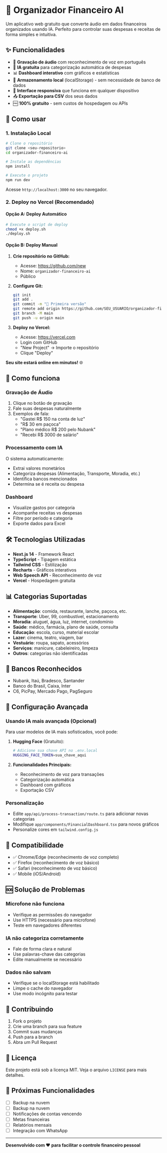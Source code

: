 # 🎤 Organizador Financeiro AI

Um aplicativo web gratuito que converte áudio em dados financeiros organizados usando IA. Perfeito para controlar suas despesas e receitas de forma simples e intuitiva.

## ✨ Funcionalidades

- 🎤 **Gravação de áudio** com reconhecimento de voz em português
- 🤖 **IA gratuita** para categorização automática de despesas
- 📊 **Dashboard interativo** com gráficos e estatísticas
- 💾 **Armazenamento local** (localStorage) - sem necessidade de banco de dados
- 📱 **Interface responsiva** que funciona em qualquer dispositivo
- 📤 **Exportação para CSV** dos seus dados
- 🆓 **100% gratuito** - sem custos de hospedagem ou APIs

## 🚀 Como usar

### 1. Instalação Local

```bash
# Clone o repositório
git clone <seu-repositorio>
cd organizador-financeiro-ai

# Instale as dependências
npm install

# Execute o projeto
npm run dev
```

Acesse `http://localhost:3000` no seu navegador.

### 2. Deploy no Vercel (Recomendado)

#### Opção A: Deploy Automático
```bash
# Execute o script de deploy
chmod +x deploy.sh
./deploy.sh
```

#### Opção B: Deploy Manual
1. **Crie repositório no GitHub:**
   - Acesse: https://github.com/new
   - Nome: `organizador-financeiro-ai`
   - Público

2. **Configure Git:**
   ```bash
   git init
   git add .
   git commit -m "🎉 Primeira versão"
   git remote add origin https://github.com/SEU_USUARIO/organizador-financeiro-ai.git
   git branch -M main
   git push -u origin main
   ```

3. **Deploy no Vercel:**
   - Acesse: https://vercel.com
   - Login com GitHub
   - "New Project" → Importe o repositório
   - Clique "Deploy"

**Seu site estará online em minutos!** 🌐

## 🎯 Como funciona

### Gravação de Áudio
1. Clique no botão de gravação
2. Fale suas despesas naturalmente
3. Exemplos de fala:
   - "Gastei R$ 150 na conta de luz"
   - "R$ 30 em paçoca"
   - "Plano médico R$ 200 pelo Nubank"
   - "Recebi R$ 3000 de salário"

### Processamento com IA
O sistema automaticamente:
- Extrai valores monetários
- Categoriza despesas (Alimentação, Transporte, Moradia, etc.)
- Identifica bancos mencionados
- Determina se é receita ou despesa

### Dashboard
- Visualize gastos por categoria
- Acompanhe receitas vs despesas
- Filtre por período e categoria
- Exporte dados para Excel

## 🛠️ Tecnologias Utilizadas

- **Next.js 14** - Framework React
- **TypeScript** - Tipagem estática
- **Tailwind CSS** - Estilização
- **Recharts** - Gráficos interativos
- **Web Speech API** - Reconhecimento de voz
- **Vercel** - Hospedagem gratuita

## 📊 Categorias Suportadas

- **Alimentação**: comida, restaurante, lanche, paçoca, etc.
- **Transporte**: Uber, 99, combustível, estacionamento
- **Moradia**: aluguel, água, luz, internet, condomínio
- **Saúde**: médico, farmácia, plano de saúde, consulta
- **Educação**: escola, curso, material escolar
- **Lazer**: cinema, teatro, viagem, bar
- **Vestuário**: roupa, sapato, acessórios
- **Serviços**: manicure, cabeleireiro, limpeza
- **Outros**: categorias não identificadas

## 🏦 Bancos Reconhecidos

- Nubank, Itaú, Bradesco, Santander
- Banco do Brasil, Caixa, Inter
- C6, PicPay, Mercado Pago, PagSeguro

## 🔧 Configuração Avançada

### Usando IA mais avançada (Opcional)

Para usar modelos de IA mais sofisticados, você pode:

1. **Hugging Face** (Gratuito):
   ```bash
   # Adicione sua chave API no .env.local
   HUGGING_FACE_TOKEN=sua_chave_aqui
   ```

2. **Funcionalidades Principais:**
   - Reconhecimento de voz para transações
   - Categorização automática
   - Dashboard com gráficos
   - Exportação CSV

### Personalização

- Edite `app/api/process-transaction/route.ts` para adicionar novas categorias
- Modifique `app/components/FinancialDashboard.tsx` para novos gráficos
- Personalize cores em `tailwind.config.js`

## 📱 Compatibilidade

- ✅ Chrome/Edge (reconhecimento de voz completo)
- ✅ Firefox (reconhecimento de voz básico)
- ✅ Safari (reconhecimento de voz básico)
- ✅ Mobile (iOS/Android)

## 🆘 Solução de Problemas

### Microfone não funciona
- Verifique as permissões do navegador
- Use HTTPS (necessário para microfone)
- Teste em navegadores diferentes

### IA não categoriza corretamente
- Fale de forma clara e natural
- Use palavras-chave das categorias
- Edite manualmente se necessário

### Dados não salvam
- Verifique se o localStorage está habilitado
- Limpe o cache do navegador
- Use modo incógnito para testar

## 🤝 Contribuindo

1. Fork o projeto
2. Crie uma branch para sua feature
3. Commit suas mudanças
4. Push para a branch
5. Abra um Pull Request

## 📄 Licença

Este projeto está sob a licença MIT. Veja o arquivo `LICENSE` para mais detalhes.

## 🎉 Próximas Funcionalidades

- [ ] Backup na nuvem
- [ ] Backup na nuvem
- [ ] Notificações de contas vencendo
- [ ] Metas financeiras
- [ ] Relatórios mensais
- [ ] Integração com WhatsApp

---

**Desenvolvido com ❤️ para facilitar o controle financeiro pessoal**
